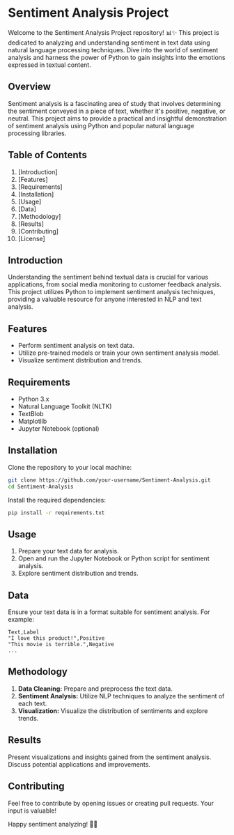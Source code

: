 # Sentiment Analysis Project

Welcome to the Sentiment Analysis Project repository! 📊✨ This project is dedicated to analyzing and understanding sentiment in text data using natural language processing techniques. Dive into the world of sentiment analysis and harness the power of Python to gain insights into the emotions expressed in textual content.

## Overview

Sentiment analysis is a fascinating area of study that involves determining the sentiment conveyed in a piece of text, whether it's positive, negative, or neutral. This project aims to provide a practical and insightful demonstration of sentiment analysis using Python and popular natural language processing libraries.

## Table of Contents

1. [Introduction]
2. [Features]
3. [Requirements]
4. [Installation]
5. [Usage]
6. [Data]
7. [Methodology]
8. [Results]
9. [Contributing]
10. [License]

## Introduction

Understanding the sentiment behind textual data is crucial for various applications, from social media monitoring to customer feedback analysis. This project utilizes Python to implement sentiment analysis techniques, providing a valuable resource for anyone interested in NLP and text analysis.

## Features

- Perform sentiment analysis on text data.
- Utilize pre-trained models or train your own sentiment analysis model.
- Visualize sentiment distribution and trends.

## Requirements

- Python 3.x
- Natural Language Toolkit (NLTK)
- TextBlob
- Matplotlib
- Jupyter Notebook (optional)

## Installation

Clone the repository to your local machine:

```bash
git clone https://github.com/your-username/Sentiment-Analysis.git
cd Sentiment-Analysis
```

Install the required dependencies:

```bash
pip install -r requirements.txt
```

## Usage

1. Prepare your text data for analysis.
2. Open and run the Jupyter Notebook or Python script for sentiment analysis.
3. Explore sentiment distribution and trends.

## Data

Ensure your text data is in a format suitable for sentiment analysis. For example:

```
Text,Label
"I love this product!",Positive
"This movie is terrible.",Negative
...
```

## Methodology

1. **Data Cleaning:** Prepare and preprocess the text data.
2. **Sentiment Analysis:** Utilize NLP techniques to analyze the sentiment of each text.
3. **Visualization:** Visualize the distribution of sentiments and explore trends.

## Results

Present visualizations and insights gained from the sentiment analysis. Discuss potential applications and improvements.

## Contributing

Feel free to contribute by opening issues or creating pull requests. Your input is valuable!



Happy sentiment analyzing! 🌟📝
